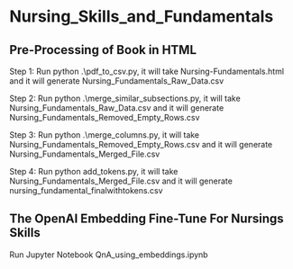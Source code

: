 # Nursing_Skills_and_Fundamentals

## Pre-Processing of Book in HTML

Step 1: Run python .\pdf_to_csv.py, it will take Nursing-Fundamentals.html and it will generate Nursing_Fundamentals_Raw_Data.csv

Step 2: Run python .\merge_similar_subsections.py, it will take Nursing_Fundamentals_Raw_Data.csv and it will generate Nursing_Fundamentals_Removed_Empty_Rows.csv

Step 3: Run python .\merge_columns.py, it will take Nursing_Fundamentals_Removed_Empty_Rows.csv and it will generate Nursing_Fundamentals_Merged_File.csv

Step 4: Run python add_tokens.py, it will take Nursing_Fundamentals_Merged_File.csv and it will generate nursing_fundamental_finalwithtokens.csv

## The OpenAI Embedding Fine-Tune For Nursings Skills

Run Jupyter Notebook QnA_using_embeddings.ipynb